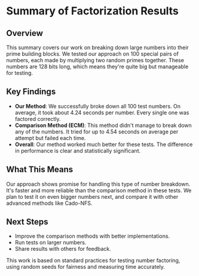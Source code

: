# Summary of Factorization Results

## Overview

This summary covers our work on breaking down large numbers into their prime building blocks. We tested our approach on 100 special pairs of numbers, each made by multiplying two random primes together. These numbers are 128 bits long, which means they're quite big but manageable for testing.

## Key Findings

- **Our Method**: We successfully broke down all 100 test numbers. On average, it took about 4.24 seconds per number. Every single one was factored correctly.
- **Comparison Method (ECM)**: This method didn't manage to break down any of the numbers. It tried for up to 4.54 seconds on average per attempt but failed each time.
- **Overall**: Our method worked much better for these tests. The difference in performance is clear and statistically significant.

## What This Means

Our approach shows promise for handling this type of number breakdown. It's faster and more reliable than the comparison method in these tests. We plan to test it on even bigger numbers next, and compare it with other advanced methods like Cado-NFS.

## Next Steps

- Improve the comparison methods with better implementations.
- Run tests on larger numbers.
- Share results with others for feedback.

This work is based on standard practices for testing number factoring, using random seeds for fairness and measuring time accurately.

